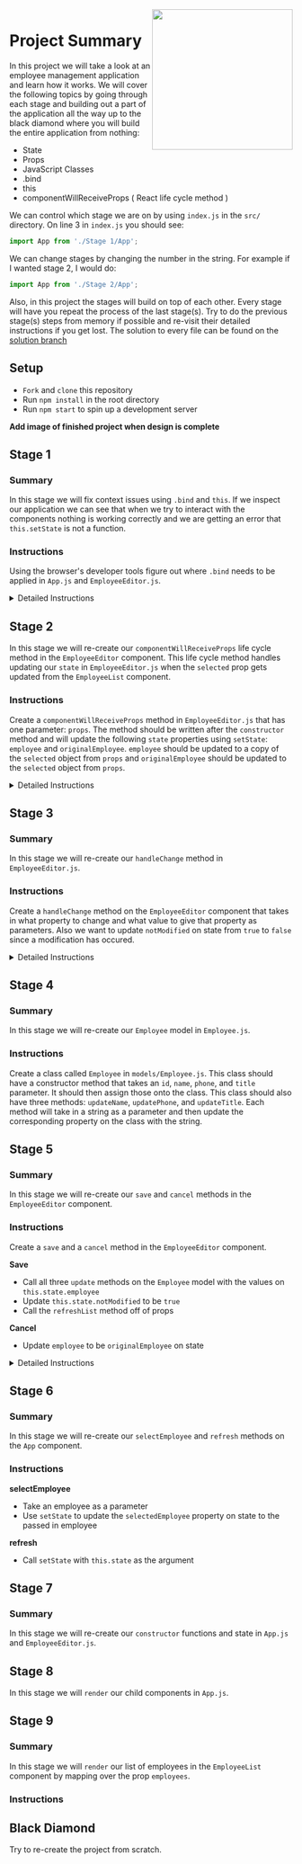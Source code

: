<img src="https://devmounta.in/img/logowhiteblue.png" width="250" align="right">

# Project Summary

In this project we will take a look at an employee management application and learn how it works. We will cover the following topics by going through each stage and building out a part of the application all the way up to the black diamond where you will build the entire application from nothing: 

* State
* Props
* JavaScript Classes
* .bind
* this
* componentWillReceiveProps ( React life cycle method )

We can control which stage we are on by using `index.js` in the `src/` directory. On line 3 in `index.js` you should see:

```js
import App from './Stage 1/App';
```

We can change stages by changing the number in the string. For example if I wanted stage 2, I would do: 

```js
import App from './Stage 2/App';
```

Also, in this project the stages will build on top of each other. Every stage will have you repeat the process of the last stage(s). Try to do the previous stage(s) steps from memory if possible and re-visit their detailed instructions if you get lost. The solution to every file can be found on the <a href="https://github.com/devlemire/employee-list/tree/solution/src">solution branch</a>

## Setup

* `Fork` and `clone` this repository
* Run `npm install` in the root directory
* Run `npm start` to spin up a development server

<b> Add image of finished project when design is complete </b>

## Stage 1

### Summary

In this stage we will fix context issues using `.bind` and `this`. If we inspect our application we can see that when we try to interact with the components nothing is working correctly and we are getting an error that `this.setState` is not a function.

### Instructions

Using the browser's developer tools figure out where `.bind` needs to be applied in `App.js` and `EmployeeEditor.js`.

<details>

<summary> Detailed Instructions </summary>

<br />

The first error that you should encounter is when clicking on an employee. This error is happening when the `selectEmployee` method on `App` gets called from the `employeeList` component. What's happening here? We're losing our context of `this`. 

First let's cover the data flow to figure out why our context is getting lost. Inside of `App.js` we can see on line 37 we are rendering in our `EmployeeList` component with two props. One of those props being our `selectEmployee` method on `App`. This means that inside of the `employeeList` component it can access the method through `this.props.selectEmployee`. We are then using the `selectEmployee` prop on line 13 in `EmployeeList` in combination with an `onClick` event. 

Because of this current setup when the `selectEmployee` method gets called from `employeeList` `this` does not refer to the `App` class which has a `setState` method. `this` refers to the props on the `EmployeeList` component. We can prove that by adding a `console.log(this)` before `this.setState({})` gets called in the `selectEmployee` method. The log should look similiar to:

```js
{
  employees: [],
  selectEmployee: function
}
```

So if the `App` component has the method of `setState` how can we keep our context of `this` when calling the method in `EmployeeList`? We can `bind` it when the context of `this` equals the `App` component. In `App.js` when we render the `EmployeeList` component we can modify the prop `selectEmployee` to `this.selectEmployee.bind(this)`. Now our `selectEmployee` method should be working properly and updating the `EmployeeEditor` component on the right.

```jsx
<EmployeeList employees={this.state.employees} selectEmployee={ this.selectEmployee.bind(this) } />
```

The next error we should encounter is that the `save` and `cancel` buttons in the `EmployeeEditor` component are not working. Based on the error message in the browser debugger, it appears that `this` is equal to `null` when inside of the `save` and `cancel` methods. Since state exists on the component, we want to use `bind` when `this` equals the component. In our `onClick` methods we can `.bind(this)` to get the correct context.

```jsx
<button disabled={this.state.notModified} onClick={ this.save.bind(this) }> Save </button>
<button disabled={this.state.notModified} onClick={ this.cancel.bind(this) }> Cancel </button>
```

This will fix our `cancel` button context issue however you'll notice that `save` still has a context issue. This is because it calls a method passed down as a prop called `refreshList`. `refreshList` handles updating the `EmployeeList` names on the left hand side. If we add a `console.log(this)` in the `refreshList` method we'll see it has a similiar issue of `this` referring to the object of props. If we `.bind(this)` when we pass the method down as a prop in `App.js`, just like we did for `selectEmployee`, then `this` will have the correct context.

```jsx
<EmployeeList employees={this.state.employees} selectEmployee={ this.selectEmployee.bind(this) } />
<EmployeeEditor selected={this.state.selectedEmployee} refreshList={ this.refresh.bind(this) } />
```

</details>

## Stage 2

In this stage we will re-create our `componentWillReceiveProps` life cycle method in the `EmployeeEditor` component. This life cycle method handles updating our `state` in `EmployeeEditor.js` when the `selected` prop gets updated from the `EmployeeList` component.

### Instructions

Create a `componentWillReceiveProps` method in `EmployeeEditor.js` that has one parameter: `props`. The method should be written after the `constructor` method and will update the following `state` properties using `setState`: `employee` and `originalEmployee`. `employee` should be updated to a copy of the `selected` object from `props` and `originalEmployee` should be updated to the `selected` object from `props`.

<details>

<summary> Detailed Instructions </summary>

</details>

## Stage 3

### Summary

In this stage we will re-create our `handleChange` method in `EmployeeEditor.js`.

### Instructions

Create a `handleChange` method on the `EmployeeEditor` component that takes in what property to change and what value to give that property as parameters. Also we want to update `notModified` on state from `true` to `false` since a modification has occured. 

<details>

<summary> Detailed Instructions </summary>

<br />

Well start by creating the skeleton of our method:

```jsx
handleChange(prop, val) {

}
```

The next thing we'll want to do is change the `notModified` property on state from `true` to `false`. When we update this property on state the Save and Cancel buttons will no longer be disabled ( allowing a user to click on them ). We also only need to update this property if it is `true`, so let's add an if statement to wrap our `setState` call.

```jsx
handleChange(prop, val) {
  if ( this.state.notModified ) {
    this.setState({ notModified })
  }
}
```

Now we can update our `employee` property on state. However we do not want to modifiy the original 

</details>

## Stage 4

### Summary

In this stage we will re-create our `Employee` model in `Employee.js`. 

### Instructions

Create a class called `Employee` in `models/Employee.js`. This class should have a constructor method that takes an `id`, `name`, `phone`, and `title` parameter. It should then assign those onto the class. This class should also have three methods: `updateName`, `updatePhone`, and `updateTitle`. Each method will take in a string as a parameter and then update the corresponding property on the class with the string.

## Stage 5

### Summary

In this stage we will re-create our `save` and `cancel` methods in the `EmployeeEditor` component.

### Instructions

Create a `save` and a `cancel` method in the `EmployeeEditor` component. 

<b> Save </b>
* Call all three `update` methods on the `Employee` model with the values on `this.state.employee`
* Update `this.state.notModified` to be `true`
* Call the `refreshList` method off of props

<b> Cancel </b>
* Update `employee` to be `originalEmployee` on state

<details>

<summary> Detailed Instructions </summary>

<br />

</details>

## Stage 6

### Summary

In this stage we will re-create our `selectEmployee` and `refresh` methods on the `App` component.

### Instructions

<b> selectEmployee </b>
* Take an employee as a parameter
* Use `setState` to update the `selectedEmployee` property on state to the passed in employee

<b> refresh </b>
* Call `setState` with `this.state` as the argument

## Stage 7

### Summary

In this stage we will re-create our `constructor` functions and state in `App.js` and `EmployeeEditor.js`.

## Stage 8

In this stage we will `render` our child components in `App.js`.

## Stage 9

### Summary

In this stage we will `render` our list of employees in the `EmployeeList` component by mapping over the prop `employees`.

### Instructions

## Black Diamond

Try to re-create the project from scratch.